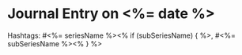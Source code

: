 # Journal Entry on <%= date %>

Hashtags: #<%= seriesName %><% if (subSeriesName) { %>, #<%= subSeriesName %><% } %>
